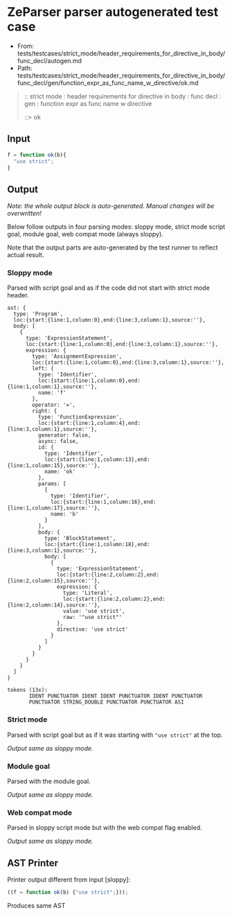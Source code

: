 # ZeParser parser autogenerated test case

- From: tests/testcases/strict_mode/header_requirements_for_directive_in_body/func_decl/autogen.md
- Path: tests/testcases/strict_mode/header_requirements_for_directive_in_body/func_decl/gen/function_expr_as_func_name_w_directive/ok.md

> :: strict mode : header requirements for directive in body : func decl : gen : function expr as func name w directive
>
> ::> ok

## Input


`````js
f = function ok(b){ 
  "use strict"; 
}
`````

## Output

_Note: the whole output block is auto-generated. Manual changes will be overwritten!_

Below follow outputs in four parsing modes: sloppy mode, strict mode script goal, module goal, web compat mode (always sloppy).

Note that the output parts are auto-generated by the test runner to reflect actual result.

### Sloppy mode

Parsed with script goal and as if the code did not start with strict mode header.

`````
ast: {
  type: 'Program',
  loc:{start:{line:1,column:0},end:{line:3,column:1},source:''},
  body: [
    {
      type: 'ExpressionStatement',
      loc:{start:{line:1,column:0},end:{line:3,column:1},source:''},
      expression: {
        type: 'AssignmentExpression',
        loc:{start:{line:1,column:0},end:{line:3,column:1},source:''},
        left: {
          type: 'Identifier',
          loc:{start:{line:1,column:0},end:{line:1,column:1},source:''},
          name: 'f'
        },
        operator: '=',
        right: {
          type: 'FunctionExpression',
          loc:{start:{line:1,column:4},end:{line:3,column:1},source:''},
          generator: false,
          async: false,
          id: {
            type: 'Identifier',
            loc:{start:{line:1,column:13},end:{line:1,column:15},source:''},
            name: 'ok'
          },
          params: [
            {
              type: 'Identifier',
              loc:{start:{line:1,column:16},end:{line:1,column:17},source:''},
              name: 'b'
            }
          ],
          body: {
            type: 'BlockStatement',
            loc:{start:{line:1,column:18},end:{line:3,column:1},source:''},
            body: [
              {
                type: 'ExpressionStatement',
                loc:{start:{line:2,column:2},end:{line:2,column:15},source:''},
                expression: {
                  type: 'Literal',
                  loc:{start:{line:2,column:2},end:{line:2,column:14},source:''},
                  value: 'use strict',
                  raw: '"use strict"'
                },
                directive: 'use strict'
              }
            ]
          }
        }
      }
    }
  ]
}

tokens (13x):
       IDENT PUNCTUATOR IDENT IDENT PUNCTUATOR IDENT PUNCTUATOR
       PUNCTUATOR STRING_DOUBLE PUNCTUATOR PUNCTUATOR ASI
`````

### Strict mode

Parsed with script goal but as if it was starting with `"use strict"` at the top.

_Output same as sloppy mode._

### Module goal

Parsed with the module goal.

_Output same as sloppy mode._

### Web compat mode

Parsed in sloppy script mode but with the web compat flag enabled.

_Output same as sloppy mode._

## AST Printer

Printer output different from input [sloppy]:

````js
((f = function ok(b) {"use strict";}));
````

Produces same AST
